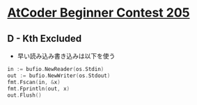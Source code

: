 # [AtCoder Beginner Contest 205](https://atcoder.jp/contests/abc205)

## D - Kth Excluded
- 早い読み込み書き込みは以下を使う
```go
in := bufio.NewReader(os.Stdin)
out := bufio.NewWriter(os.Stdout)
fmt.Fscan(in, &x)
fmt.Fprintln(out, x)
out.Flush()
```
